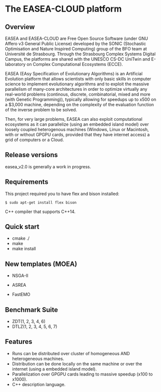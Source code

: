 
The EASEA-CLOUD platform
========================

Overview
--------------
EASEA and EASEA-CLOUD are Free Open Source Software (under GNU Affero v3 General Public License) developed by the SONIC (Stochastic Optimisation and Nature Inspired Computing) group of the BFO team at Université de Strasbourg. Through the Strasbourg Complex Systems Digital Campus, the platforms are shared with the UNESCO CS-DC UniTwin and E-laboratory on Complex Computational Ecosystems (ECCE).

EASEA (EAsy Specification of Evolutionary Algorithms) is an Artificial Evolution platform that allows scientists with only basic skills in computer science to implement evolutionary algorithms and to exploit the massive parallelism of many-core architectures in order to optimize virtually any real-world problems (continous, discrete, combinatorial, mixed and more (with Genetic Programming)), typically allowing for speedups up to x500 on a $3,000 machine, depending on the complexity of the evaluation function of the inverse problem to be solved.

Then, for very large problems, EASEA can also exploit computational ecosystems as it can parallelize (using an embedded island model) over loosely coupled heterogenous machines (Windows, Linux or Macintosh, with or without GPGPU cards, provided that they have internet access) a grid of computers or a Cloud.

Release versions
--------------
easea_v2.0 is generally a work in progress.


Requirements
--------------
This project required you to have flex and bison installed:
```
$ sudo apt-get install flex bison
```
C++ compiler that supports C++14.

Quick start
-------------
- cmake ./
- make
- make install

New templates (MOEA)
-------------
- NSGA-II

- ASREA

- FastEMO

Benchmark Suite
-------------
- ZDT(1, 2, 3, 4, 6)
- DTLZ(1, 2, 3, 4, 5, 6, 7)


Features
--------------

- Runs can be distributed over cluster of homogeneous AND heterogeneous machines.
- Distribution can be done locally on the same machine or over the internet (using a embedded island model).
- Parallelization over GPGPU cards leading to massive speedup (x100 to x1000).
- C++ description language.



